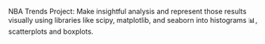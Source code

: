 NBA Trends Project: Make insightful analysis and represent those results visually using libraries like scipy, matplotlib, and seaborn into histograms 📊, scatterplots and boxplots.
